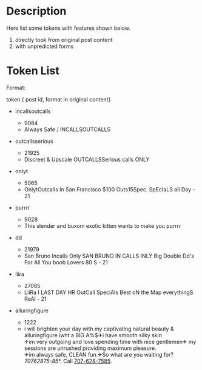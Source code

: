 
# Description

Here list some tokens with features shown below.

1. directly took from original post content
2. with unpredicted forms

# Token List

Format:

token { post id, format in original content}


- incallsoutcalls
    - 9084
    - Always Safe / INCALLSOUTCALLS<br>

- outcallsserious
    - 21925
    - Discreet & Upscale OUTCALLSSerious calls ONLY 

- onlyt
    - 5065
    - OnlytOutcalls In San Francisco $100 Outs15Spec. SpEcIaLS all Day - 21 

- purrrr
    - 9028
    - This slender and buxom exotic kitten wants to make you purrrr

- dd
    - 21979
    - San Bruno Incalls Only SAN BRUNO IN CALLS INLY Big Double Dd's For All You boob Lovers 80 S  - 21 

- liira
    - 27065
    - LiiRa I LAST DAY HR OutCall SpeciAls Best oN the Map everythingS ReAl - 21 

- alluringfigure
    - 1222
    - i will brighten your day with my captivating natural beauty & alluringfigure iwht a BIG A%$&#9992;i have smooth silky skin<br/>&#9992;im very outgoing and love spending time with nice gentlemen&#9992; my sessions are unrushed providing maximum pleasure.<br/>&#9992;im always safe, CLEAN fun.&#9992;So what are you waiting for?*70762875-85**.&nbsp;Call <u>707-628-7585</u>. 








